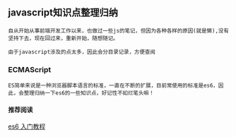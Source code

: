 ## javascript知识点整理归纳

<!-- created at 2020/09/22 -->
    自从开始从事前端开发工作以来，也做过一些js的笔记，但因为各种各样的原因(就是懒),没有坚持下去，现在回过来，重新开始，随想随记。

    由于javascript涉及的点太多，因此会分目录记录，方便查阅

### ECMAScript

    ES简单来说是一种浏览器脚本语言的标准，一直在不断的扩展，目前常使用的标准是es6，因此，会整理归纳一下es6的一些知识点，好记性不如烂笔头嘛！

#### 推荐阅读

[es6 入门教程](https://es6.ruanyifeng.com/#docs)